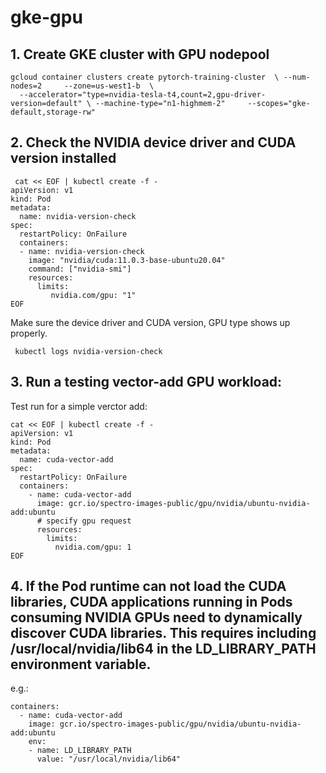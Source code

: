 # gke-gpu

## 1. Create GKE cluster with GPU nodepool

```
gcloud container clusters create pytorch-training-cluster  \ --num-nodes=2     --zone=us-west1-b  \
  --accelerator="type=nvidia-tesla-t4,count=2,gpu-driver-version=default" \ --machine-type="n1-highmem-2"     --scopes="gke-default,storage-rw"

```

## 2. Check the NVIDIA device driver and CUDA version installed
```
 cat << EOF | kubectl create -f -
apiVersion: v1
kind: Pod
metadata:
  name: nvidia-version-check
spec:
  restartPolicy: OnFailure
  containers:
  - name: nvidia-version-check
    image: "nvidia/cuda:11.0.3-base-ubuntu20.04"
    command: ["nvidia-smi"]
    resources:
      limits:
         nvidia.com/gpu: "1"
EOF
```
Make sure the device driver and CUDA version, GPU type shows up properly.

```
 kubectl logs nvidia-version-check
```

## 3. Run a testing vector-add GPU workload:
Test run for a simple verctor add:

```
cat << EOF | kubectl create -f -
apiVersion: v1
kind: Pod
metadata:
  name: cuda-vector-add
spec:
  restartPolicy: OnFailure
  containers:
    - name: cuda-vector-add
      image: gcr.io/spectro-images-public/gpu/nvidia/ubuntu-nvidia-add:ubuntu
      # specify gpu request 
      resources:
        limits:
          nvidia.com/gpu: 1
EOF
```

## 4. If the Pod runtime can not load the CUDA libraries, CUDA applications running in Pods consuming NVIDIA GPUs need to dynamically discover CUDA libraries. This requires including /usr/local/nvidia/lib64 in the LD_LIBRARY_PATH environment variable. 
e.g.:
```
containers:
  - name: cuda-vector-add
    image: gcr.io/spectro-images-public/gpu/nvidia/ubuntu-nvidia-add:ubuntu
    env:
    - name: LD_LIBRARY_PATH
      value: "/usr/local/nvidia/lib64"
```